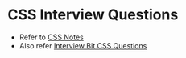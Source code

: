 # CSS Interview Questions

-   Refer to [CSS Notes](../../Development/CSS.md)
-   Also refer [Interview Bit CSS Questions](https://www.interviewbit.com/css-interview-questions/)
